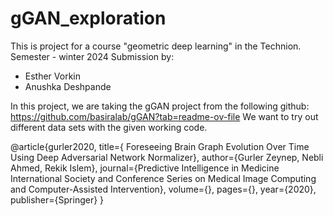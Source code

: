 # gGAN_exploration

This is project for a course "geometric deep learning" in the Technion.
Semester - winter 2024
Submission by:
  - Esther  Vorkin
  - Anushka Deshpande

In this project, we are taking the gGAN project from the following github: https://github.com/basiralab/gGAN?tab=readme-ov-file
We want to try out different data sets with the given working code.




@article{gurler2020, title={ Foreseeing Brain Graph Evolution Over Time Using Deep Adversarial Network Normalizer},
author={Gurler Zeynep, Nebli Ahmed, Rekik Islem},
journal={Predictive Intelligence in Medicine International Society and Conference Series on Medical Image Computing and Computer-Assisted Intervention}, volume={},
pages={},
year={2020},
publisher={Springer}
}
